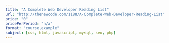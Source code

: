 ```yaml
---
title: "A Complete Web Developer Reading List"
url: "http://thenewcode.com/1188/A-Complete-Web-Developer-Reading-List"
price: "0"
pricePerPeriod: "n/a"
format: "course,example"
subject: [css, html, javascript, mysql, seo, php]
---
```

